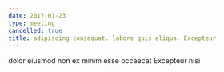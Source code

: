 ```yaml
---
date: 2017-01-23
type: meeting
cancelled: true
title: adipiscing consequat. labore quis aliqua. Excepteur
---
```

dolor eiusmod non ex minim esse occaecat Excepteur nisi